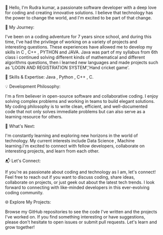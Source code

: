 
👋 Hello, I'm Rudra kumar, a passionate software developer with a deep love for coding and creating innovative solutions. 
I believe that technology has the power to change the world, and I'm excited to be part of that change.

🚀 My Journey:

I've been on a coding adventure for 7 years since school, and during this time,
 I've had the privilege of working on a variety of projects and interesting questions.
 These experiences have allowed me to develop my skills in C , C++ , PYTHON and JAVA.
Java was part of my syllabus from 6th class i continued solving different kinds of mathematical and different algorithms questions, then i learned
new languages and made projects such as 'LOGIN AND REGISTRATION SYSTEM','Hand cricket game'.	

🔧 Skills & Expertise:
 Java , Python , C++ , C.

💡 Development Philosophy:

I'm a firm believer in open-source software and collaborative coding. I enjoy solving complex problems and working in teams to build elegant solutions. My coding philosophy is to write clean, efficient, and well-documented code that not only solves immediate problems but can also serve as a learning resource for others.

🌱 What's Next:

I'm constantly learning and exploring new horizons in the world of technology. My current interests include Data Science , Machine learning.I'm excited to connect with fellow developers, collaborate on interesting projects, and learn from each other.

📬 Let's Connect:

If you're as passionate about coding and technology as I am, let's connect! Feel free to reach out if you want to discuss coding, share ideas, collaborate on projects, or just geek out about the latest tech trends. I look forward to connecting with like-minded developers in this ever-evolving coding community.

🌐 Explore My Projects:

Browse my GitHub repositories to see the code I've written and the projects I've worked on. If you find something interesting or have suggestions, please don't hesitate to open issues or submit pull requests. Let's learn and grow together!

